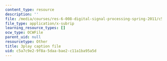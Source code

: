 ```yaml
---
content_type: resource
description: ''
file: /media/courses/res-6-008-digital-signal-processing-spring-2011/c5a7c9e29f8a5daabae2c11a1ba95a5d_4Gy1mik0tr4.vtt
file_type: application/x-subrip
learning_resource_types: []
ocw_type: OCWFile
parent_uid: null
resourcetype: Other
title: 3play caption file
uid: c5a7c9e2-9f8a-5daa-bae2-c11a1ba95a5d
---
```

